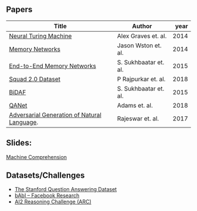 ## Papers

| Title                                                        | Author                              | year |
| ------------------------------------------------------------ | ----------------------------------- | ---: |
|[Neural Turing Machine](https://arxiv.org/abs/1410.5401)                                         | Alex Graves et. al.                         | 2014 |
|[Memory Networks](https://arxiv.org/abs/1410.3916)                                               | Jason Wston   et. al.                       | 2014 |
|[End-to-End Memory Networks](https://arxiv.org/abs/1503.08895)                                      | S. Sukhbaatar   et. al.                       | 2015 |
|[Squad 2.0 Dataset](https://arxiv.org/pdf/1806.03822.pdf)                                      | P Rajpurkar et. al. | 2018 |
|[BiDAF ](https://arxiv.org/abs/1503.08895)                                      | S. Sukhbaatar   et. al.  | 2015 |
|[QANet](https://arxiv.org/abs/1503.08895)                                      | Adams   et. al.                       | 2018 |
|[Adversarial Generation of Natural Language](https://arxiv.org/abs/1503.08895). | Rajeswar   et. al.                       | 2017 |


## Slides:

[Machine Comprehension](https://docs.google.com/presentation/d/1vPh8VpwuyCNSF_GiJVeGbYmHigP0F6VuXIMBRaXWtkU/edit?usp=sharing)

## Datasets/Challenges

- [The Stanford Question Answering Dataset](https://rajpurkar.github.io/SQuAD-explorer/)
- [bAbI – Facebook Research](https://research.fb.com/downloads/babi/)
- [AI2 Reasoning Challenge (ARC)](http://data.allenai.org/arc/)